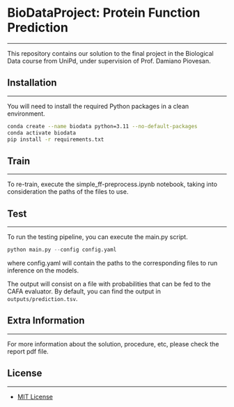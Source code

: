 # BioDataProject: Protein Function Prediction
* * *
This repository contains our solution to the final project in the Biological Data 
course from UniPd, under supervision of Prof. Damiano Piovesan.

## Installation
* * *
You will need to install the required Python packages in a clean environment.

```bash
conda create --name biodata python=3.11 --no-default-packages
conda activate biodata
pip install -r requirements.txt
```

## Train
* * *
To re-train, execute the simple_ff-preprocess.ipynb notebook, taking into consideration the paths of the files to use.


## Test
* * *
To run the testing pipeline, you can execute the main.py script.
```python
python main.py --config config.yaml
```

where config.yaml will contain the paths to the corresponding files to run inference on the models.  

The output will consist on a file with probabilities that can be fed to the CAFA evaluator. 
By default, you can find the output in <code>outputs/prediction.tsv</code>.

## Extra Information
* * *
For more information about the solution, procedure, etc, please check the report pdf file.

## License
* * *
- <a href="LICENSE">MIT License</a>

